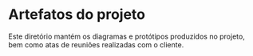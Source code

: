 # Artefatos do projeto

Este diretório mantém os diagramas e protótipos produzidos no projeto, bem como atas de reuniões realizadas com o cliente.